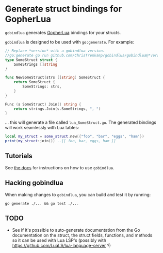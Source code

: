 # Generate struct bindings for GopherLua

`gobindlua` generates [GopherLua](https://github.com/yuin/gopher-lua) bindings for your structs.

`gobindlua` is designed to be used with `go:generate`.  For example:

```go
// Replace *version* with a gobindlua version.
//go:generate go run github.com/ChrisTrenkamp/gobindlua/gobindlua@*version*
type SomeStruct struct {
    SomeStrings []string
}

func NewSomeStruct(strs []string) SomeStruct {
    return SomeStruct {
        SomeStrings: strs,
    }
}

Func (s SomeStruct) Join() string {
    return strings.Join(s.SomeStrings, ", ")
}
```

... this will generate a file called `lua_SomeStruct.go`.  The generated bindings will work seamlessly with Lua tables:

```lua
local my_struct = some_struct.new({"foo", "bar", "eggs", "ham"})
print(my_struct:join()) --[[ foo, bar, eggs, ham ]]
```

## Tutorials

See [the docs](doc) for instructions on how to use `gobindlua`.

## Hacking gobindlua

When making changes to `gobindlua`, you can build and test it by running:

```
go generate ./... && go test ./...
```

## TODO

* See if it's possible to auto-generate documentation from the Go documentation on the struct, the struct fields, functions, and methods so it can be used with Lua LSP's (possibly with https://github.com/LuaLS/lua-language-server ?)
